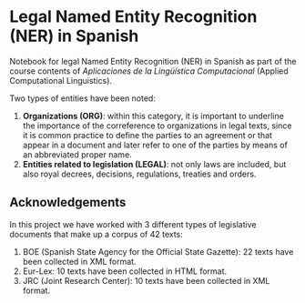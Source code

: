 # Legal Named Entity Recognition (NER) in Spanish

Notebook for legal Named Entity Recognition (NER) in Spanish as part of the course contents of _Aplicaciones de la Lingüística Computacional_ (Applied Computational Linguistics).

Two types of entities have been noted: 
1. **Organizations (ORG)**: within this category, it is important to underline the importance of the correference to organizations in legal texts, since it is common practice to define the parties to an agreement or that appear in a document and later refer to one of the parties by means of an abbreviated proper name.
2. **Entities related to legislation (LEGAL)**: not only laws are included, but also royal decrees, decisions, regulations, treaties and orders.

## Acknowledgements

In this project we have worked with 3 different types of legislative documents that make up a corpus of 42 texts:
1. BOE (Spanish State Agency for the Official State Gazette): 22 texts have been collected in XML format.
2. Eur-Lex: 10 texts have been collected in HTML format.
3. JRC (Joint Research Center): 10 texts have been collected in XML format.

